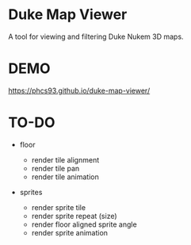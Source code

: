 # Duke Map Viewer
A tool for viewing and filtering Duke Nukem 3D maps.

# DEMO
https://phcs93.github.io/duke-map-viewer/

# TO-DO

- floor
  - render tile alignment
  - render tile pan
  - render tile animation

- sprites
  - render sprite tile
  - render sprite repeat (size)
  - render floor aligned sprite angle
  - render sprite animation